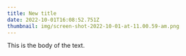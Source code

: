 ```yaml
---
title: New title
date: 2022-10-01T16:08:52.751Z
thumbnail: img/screen-shot-2022-10-01-at-11.00.59-am.png
---
```

T﻿his is the body of the text.